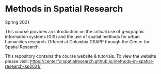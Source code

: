 # Methods in Spatial Research
Spring 2021

This course provides an introduction on the critical use of geographic information systems (GIS) and the use of spatial methods for urban humanities research. Offered at Columbia GSAPP through the Center for Spatial Research.

This repository contains the course website & tutorials. To view the website please visit: 
https://centerforspatialresearch.github.io/methods-in-spatial-research-sp2021/